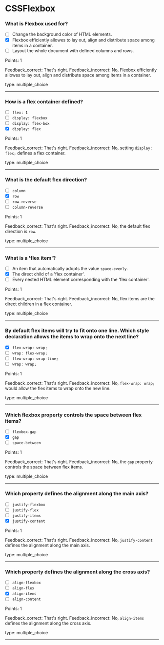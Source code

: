 # CSSFlexbox

### What is Flexbox used for?

* [ ] Change the background color of HTML elements.
* [x] Flexbox efficiently allowes to lay out, align and distribute space among items in a container.
* [ ] Layout the whole document with defined columns and rows.

Points: 1

Feedback_correct: That's right.
Feedback_incorrect: No, Flexbox efficiently allowes to lay out, align and distribute space among items in a container.

type: multiple_choice

---


### How is a flex container defined?

* [ ] `flex: 1`
* [ ] `display: flexbox`
* [ ] `display: flex-box`
* [x] `display: flex`

Points: 1

Feedback_correct: That's right.
Feedback_incorrect: No, setting `display: flex;` defines a flex container. 

type: multiple_choice

---

### What is the default flex direction?

* [ ] `column`
* [x] `row`
* [ ] `row-reverse`
* [ ] `column-reverse`

Points: 1

Feedback_correct: That's right.
Feedback_incorrect: No, the default flex direction is `row`.

type: multiple_choice

---

### What is a 'flex item'?

* [ ] An item that automatically adopts the value `space-evenly`.
* [x] The direct child of a 'flex container'.
* [ ] Every nested HTML element corresponding with the 'flex container'.

Points: 1

Feedback_correct: That's right.
Feedback_incorrect: No, flex items are the direct children in a flex container.

type: multiple_choice

---

### By default flex items will try to fit onto one line. Which style declaration allows the items to wrap onto the next line?

* [x] `flex-wrap: wrap;`
* [ ] `wrap: flex-wrap;`
* [ ] `flew-wrap: wrap-line;`
* [ ] `wrap: wrap;`

Points: 1

Feedback_correct: That's right.
Feedback_incorrect: No, `flex-wrap: wrap;` would allow the flex items to wrap onto the new line. 

type: multiple_choice

---
### Which flexbox property controls the space between flex items?

* [ ] `flexbox-gap`
* [x] `gap`
* [ ] `space-between`

Points: 1

Feedback_correct: That's right.
Feedback_incorrect: No, the `gap` property controls the space between flex items.

type: multiple_choice

---

### Which property defines the alignment along the main axis?

* [ ] `justify-flexbox`
* [ ] `justify-flex`
* [ ] `justify-items`
* [x] `justify-content`

Points: 1

Feedback_correct: That's right.
Feedback_incorrect: No, `justify-content` defines the alignment along the main axis.

type: multiple_choice

---


### Which property defines the alignment along the cross axis?

* [ ] `align-flexbox`
* [ ] `align-flex`
* [x] `align-items`
* [ ] `align-content`

Points: 1

Feedback_correct: That's right.
Feedback_incorrect: No, `align-items` defines the alignment along the cross axis. 

type: multiple_choice

---

